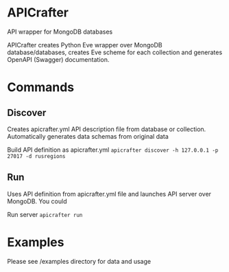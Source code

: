 # APICrafter
API wrapper for MongoDB databases

APICrafter creates Python Eve wrapper over MongoDB database/databases, creates Eve scheme for each collection and generates OpenAPI (Swagger) documentation.

# Commands

## Discover

Creates apicrafter.yml API description file from database or collection. Automatically generates data schemas from original data

Build API definition as apicrafter.yml
```apicrafter discover -h 127.0.0.1 -p 27017 -d rusregions```

## Run

Uses API definition from apicrafter.yml file and launches API server over MongoDB.
You could 

Run server
```apicrafter run```


# Examples

Please see /examples directory for data and usage


